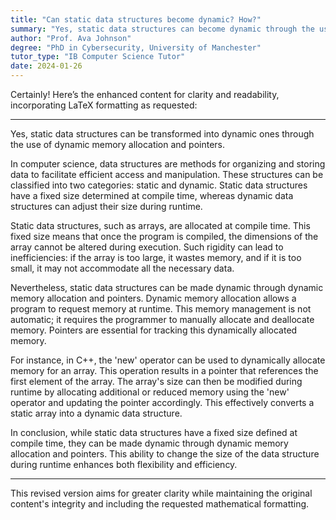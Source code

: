 ```yaml
---
title: "Can static data structures become dynamic? How?"
summary: "Yes, static data structures can become dynamic through the use of dynamic memory allocation and pointers."
author: "Prof. Ava Johnson"
degree: "PhD in Cybersecurity, University of Manchester"
tutor_type: "IB Computer Science Tutor"
date: 2024-01-26
---
```


Certainly! Here’s the enhanced content for clarity and readability, incorporating LaTeX formatting as requested:

---

Yes, static data structures can be transformed into dynamic ones through the use of dynamic memory allocation and pointers.

In computer science, data structures are methods for organizing and storing data to facilitate efficient access and manipulation. These structures can be classified into two categories: static and dynamic. Static data structures have a fixed size determined at compile time, whereas dynamic data structures can adjust their size during runtime.

Static data structures, such as arrays, are allocated at compile time. This fixed size means that once the program is compiled, the dimensions of the array cannot be altered during execution. Such rigidity can lead to inefficiencies: if the array is too large, it wastes memory, and if it is too small, it may not accommodate all the necessary data.

Nevertheless, static data structures can be made dynamic through dynamic memory allocation and pointers. Dynamic memory allocation allows a program to request memory at runtime. This memory management is not automatic; it requires the programmer to manually allocate and deallocate memory. Pointers are essential for tracking this dynamically allocated memory.

For instance, in C++, the 'new' operator can be used to dynamically allocate memory for an array. This operation results in a pointer that references the first element of the array. The array's size can then be modified during runtime by allocating additional or reduced memory using the 'new' operator and updating the pointer accordingly. This effectively converts a static array into a dynamic data structure.

In conclusion, while static data structures have a fixed size defined at compile time, they can be made dynamic through dynamic memory allocation and pointers. This ability to change the size of the data structure during runtime enhances both flexibility and efficiency.

--- 

This revised version aims for greater clarity while maintaining the original content's integrity and including the requested mathematical formatting.
    